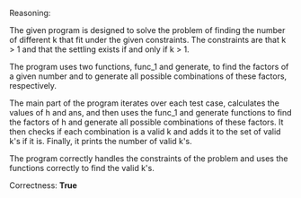 Reasoning:

The given program is designed to solve the problem of finding the number of different k that fit under the given constraints. The constraints are that k > 1 and that the settling exists if and only if k > 1.

The program uses two functions, func_1 and generate, to find the factors of a given number and to generate all possible combinations of these factors, respectively.

The main part of the program iterates over each test case, calculates the values of h and ans, and then uses the func_1 and generate functions to find the factors of h and generate all possible combinations of these factors. It then checks if each combination is a valid k and adds it to the set of valid k's if it is. Finally, it prints the number of valid k's.

The program correctly handles the constraints of the problem and uses the functions correctly to find the valid k's.

Correctness: **True**